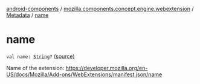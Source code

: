 [android-components](../../index.md) / [mozilla.components.concept.engine.webextension](../index.md) / [Metadata](index.md) / [name](./name.md)

# name

`val name: `[`String`](https://kotlinlang.org/api/latest/jvm/stdlib/kotlin/-string/index.html)`?` [(source)](https://github.com/mozilla-mobile/android-components/blob/master/components/concept/engine/src/main/java/mozilla/components/concept/engine/webextension/WebExtension.kt#L340)

Name of the extension:
https://developer.mozilla.org/en-US/docs/Mozilla/Add-ons/WebExtensions/manifest.json/name

